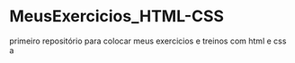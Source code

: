 # MeusExercicios_HTML-CSS
primeiro repositório para colocar meus exercicios e treinos com html e css
a
